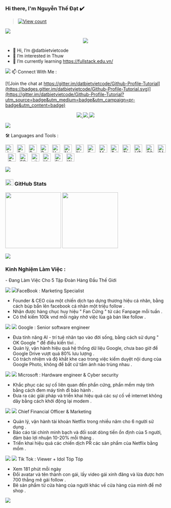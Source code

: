 ### Hi there, I'm Nguyễn Thế Đạt  ✔️
> [![View count](https://visitcount.itsvg.in/api?id=datbietvietcodecolor=6&icon=0&pretty=true)](https://visitcount.itsvg.in/api?id=datbietvidetcode)

<img src="https://user-images.githubusercontent.com/73097560/115834477-dbab4500-a447-11eb-908a-139a6edaec5c.gif">

<p align="center" color="#36BCF7FF"><img src="https://readme-typing-svg.herokuapp.com?lines=<3+I'm+Nguyen+The+Dat+<3;<3+I'm+a+Full+Stack+Developer+<3;<3+I'm+From+HaNoi+VietNam+<3;"></p>

- 👋 Hi, I’m @datbietvietcode
- 👀 I’m interested in Thuw 
- 🌱 I’m currently learning https://fullstack.edu.vn/


<img src="https://user-images.githubusercontent.com/73097560/115834477-dbab4500-a447-11eb-908a-139a6edaec5c.gif">
 📫 Connect With Me :

[![Join the chat at https://gitter.im/datbietvietcode/Github-Profile-Tutorial](https://badges.gitter.im/datbietvietcode/Github-Profile-Tutorial.svg)](https://gitter.im/datbietvietcode/Github-Profile-Tutorial?utm_source=badge&utm_medium=badge&utm_campaign=pr-badge&utm_content=badge)

<p align="center"> 
<a href="https://www.facebook.com/Info.NguyenTheDat.Username/" alt="Facebook"> <img src="https://img.icons8.com/nolan/64/facebook-new.png"/> </a>
<a href="https://github.com/datbietvietcode" alt="Github"> <img src="https://img.icons8.com/nolan/64/github.png"/> </a>
<a href="https://www.instagram.com/_td.k3_/" alt="Instagram"> <img src="https://img.icons8.com/nolan/64/instagram-new.png"/> </a>

</p>


<img src="https://user-images.githubusercontent.com/73097560/115834477-dbab4500-a447-11eb-908a-139a6edaec5c.gif">

🛠 Languages and Tools : 


<span><img src="https://img.shields.io/badge/JavaScript-282C34?logo=javascript&logoColor=F7DF1E" title="JavaScript" height="25"/></span> &nbsp;
<span><img src="https://img.shields.io/badge/TypeScript-282C34?logo=typescript&logoColor=3178C6" title="TypeScript" height="25"/></span> &nbsp;
<span><img src="https://img.shields.io/badge/ReactJS-282C34?logo=react&logoColor=61DAFB" title="ReactJS" height="25"/></span> &nbsp;
<span><img src="https://img.shields.io/badge/Redux-282C34?logo=redux&logoColor=764ABC" title="Redux" height="25"/></span> &nbsp;
<span><img src="https://img.shields.io/badge/Vue.js-282C34?logo=vue.js&logoColor=4FC08D" title="Vue.js" height="25"/></span> &nbsp;
<span><img src="https://img.shields.io/badge/Nuxt.js-282C34?logo=nuxt.js&logoColor=4FC08D" title="Nuxt.js" height="25"/></span> &nbsp;
<span><img src="https://img.shields.io/badge/Node.js-282C34?logo=node.js&logoColor=00F200" title="Node.js" height="25"/></span> &nbsp;
<span><img src="https://img.shields.io/badge/Express-282C34?logo=express&logoColor=FFFFFF" title="Express.js" height="25"/></span> &nbsp;
<span><img src="https://img.shields.io/badge/MongoDB-282C34?logo=mongodb&logoColor=47A248" title="MongoDB" height="25"/></span> &nbsp;
<span><img src="https://img.shields.io/badge/Tailwind%20CSS-282C34?logo=tailwind-css&logoColor=38B2AC" title="TailwindCSS" height="25"/></span> &nbsp;
<span><img src="https://img.shields.io/badge/Three.js-282C34?logo=three.js&logoColor=FFFFFF" title="Three.js" height="25"/></span> &nbsp;
<span><img src="https://img.shields.io/badge/HTML5-282C34?logo=html5&logoColor=E34F26" title="HTML5" height="25"/></span> &nbsp;
<span><img src="https://img.shields.io/badge/CSS3-282C34?logo=css3&logoColor=1572B6" title="CSS3" height="25"/></span> &nbsp;
<span><img src="https://img.shields.io/badge/Sass-282C34?logo=sass&logoColor=CC6699" title="SASS" height="25"/></span> &nbsp;
<span><img src="https://img.shields.io/badge/Bootstrap-282C34?logo=bootstrap&logoColor=7952B3" title="Bootstrap" height="25"/></span> &nbsp;
<span><img src="https://img.shields.io/badge/ESLint-282C34?logo=eslint&logoColor=4B32C3" title="ESLint" height="25"/></span> &nbsp;
<span><img src="https://img.shields.io/badge/git-282C34?logo=git&logoColor=F05032" title="git" height="25"/></span> &nbsp;
<span><img src="https://img.shields.io/badge/VS%20Code-282C34?logo=visual-studio-code&logoColor=007ACC"  title="Visual Studio Code" height="25"/></span> &nbsp;
<span><img src="https://img.shields.io/badge/Firebase-282C34?logo=firebase&logoColor=FFCA28" title="Firebase" height="25"/></span> &nbsp;
<span><img src="https://img.shields.io/badge/WordPress-282C34?logo=wordPress&logoColor=21759B" title="WordPress" height="25"/></span> &nbsp;




<img src="https://user-images.githubusercontent.com/73097560/115834477-dbab4500-a447-11eb-908a-139a6edaec5c.gif">

### <img src="https://media.giphy.com/media/cj87CxfRtrUifF3Ryk/giphy.gif" width="25px" height="20px"> GitHub Stats


<span>[<img src="https://github-readme-stats.vercel.app/api?username=datbietvietcode&show_icons=true&count_private=true&bg_color=30,e96443,904e95&title_color=fff&text_color=fff&include_all_commits=true" height="175">](https://github-readme-stats.vercel.app/api?username=datbietvietcode)</span>
<span>[<img src="https://github-readme-stats.vercel.app/api/top-langs/?username=datbietvietcode&layout=compact&bg_color=30,e96443,904e95&title_color=fff&text_color=fff" height="175">](https://github-readme-stats.vercel.app/api/top-langs/?username=datbietvietcode)</span>



<img src="https://user-images.githubusercontent.com/73097560/115834477-dbab4500-a447-11eb-908a-139a6edaec5c.gif">

<h3> Kinh Nghiệm Làm Việc : </h3> 
<p> - Đang Làm Việc Cho 5 Tập Đoàn Hàng Đầu Thế Giới </p>

<img src="https://user-images.githubusercontent.com/73097560/115834477-dbab4500-a447-11eb-908a-139a6edaec5c.gif">

<a>
<img src="https://img.icons8.com/external-justicon-lineal-color-justicon/64/000000/external-facebook-social-media-justicon-lineal-color-justicon.png"/>FaceBook : Marketing Specialist 

- Founder & CEO của một chiến dịch tạo dựng thương hiệu cá nhân, bằng cách búp bẩn lên facebook cá nhân một triệu follow .
- Nhận được hàng chục huy hiệu " Fan Cứng " từ các Fanpage mỗi tuần .
- Có thể kiếm 100k vnd mỗi ngày nhờ việc lùa gà bán like follow .
</a>

<img src="https://user-images.githubusercontent.com/73097560/115834477-dbab4500-a447-11eb-908a-139a6edaec5c.gif">

<a> 
<img src="https://img.icons8.com/officel/64/000000/google-logo.png"/> Google : Senior software engineer

- Đưa tính năng AI - trí tuệ nhân tạo vào đời sống, bằng cách sử dụng " OK Google " để điều kiển tivi . 
- Quản lý, vận hành hiệu quả hệ thống dữ liệu Google, chưa bao giờ để Google Drive vượt quá 80% lưu lượng .
- Có trách nhiệm và độ khắt khe cao trong việc kiểm duyệt nội dung của Google Photo, không để bất cứ tấm ảnh nào trùng nhau .
</a>

<img src="https://user-images.githubusercontent.com/73097560/115834477-dbab4500-a447-11eb-908a-139a6edaec5c.gif">

<a>
<img src="https://img.icons8.com/color/64/000000/microsoft.png"/> Microsoft : Hardware engineer & Cyber security 

- Khắc phục các sự cố liên quan đến phần cứng, phần mềm máy tính bằng cách đem máy tính đi bảo hành .
- Đưa ra các giải pháp và triển khai hiệu quả các sự cố về internet không dây bằng cách khởi động lại modem . 
</a>

<img src="https://user-images.githubusercontent.com/73097560/115834477-dbab4500-a447-11eb-908a-139a6edaec5c.gif">

<a>
<img src="https://img.icons8.com/stickers/100/000000/netflix.png"/> Chief Financial Officer & Marketing 

- Quản lý, vận hành tài khoản Netflix trong nhiều năm cho 6 người sử dụng .
- Báo cáo tài chính minh bạch và đối soát dòng tiền ổn định của 5 người, đảm bảo lợi nhuận 10-20% mỗi tháng .
- Triển khai hiệu quả các chiến dịch PR các sản phẩm của Netflix bằng mồm .
</a>

<img src="https://user-images.githubusercontent.com/73097560/115834477-dbab4500-a447-11eb-908a-139a6edaec5c.gif">

<a> 
<img src="https://img.icons8.com/clouds/100/000000/tiktok.png"/>  Tik Tok : Viewer + Idol Tóp Tóp 

- Xem 181 phút mỗi ngày 
- Đổi avatar và tên thành con gái, lấy video gái xinh đăng và lừa được hơn 700 thằng mê gái follow .
- Bê sản phẩm từ cửa hàng của người khác về cửa hàng của mình để mở shop .
</a>

<img src="https://user-images.githubusercontent.com/73097560/115834477-dbab4500-a447-11eb-908a-139a6edaec5c.gif">



